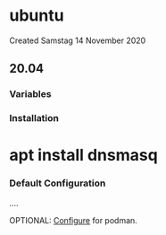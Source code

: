 # ubuntu
Created Samstag 14 November 2020

20.04
-----

### Variables

### Installation
# apt install dnsmasq

### Default Configuration
....

OPTIONAL: [Configure](./ubuntu/podman.md) for podman.


